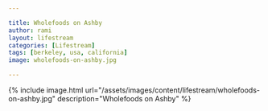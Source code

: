 ```yaml
---

title: Wholefoods on Ashby
author: rami
layout: lifestream 
categories: [Lifestream]
tags: [berkeley, usa, california]
image: wholefoods-on-ashby.jpg

---
```


{% include image.html url="/assets/images/content/lifestream/wholefoods-on-ashby.jpg" description="Wholefoods on Ashby" %}
